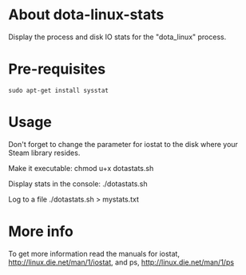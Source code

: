 About dota-linux-stats
======================

Display the process and disk IO stats for the "dota_linux" process.

Pre-requisites
==============

    sudo apt-get install sysstat

Usage
=====

Don't forget to change the parameter for iostat to the disk where your Steam library resides.

Make it executable:
    chmod u+x dotastats.sh


Display stats in the console:
    ./dotastats.sh

Log to a file
    ./dotastats.sh > mystats.txt

More info
=========

To get more information read the manuals for iostat, http://linux.die.net/man/1/iostat,
and ps, http://linux.die.net/man/1/ps 
